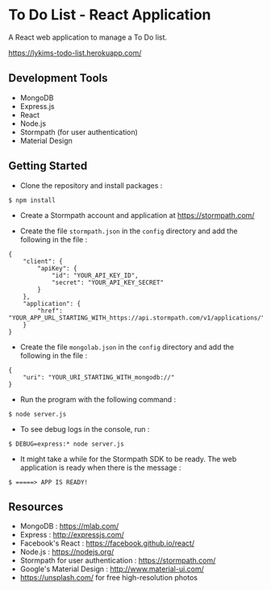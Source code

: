 # To Do List - React Application

A React web application to manage a To Do list.

<https://lykims-todo-list.herokuapp.com/>

## Development Tools

* MongoDB
* Express.js
* React
* Node.js
* Stormpath (for user authentication)
* Material Design

## Getting Started

* Clone the repository and install packages :

```
$ npm install
```

* Create a Stormpath account and application at <https://stormpath.com/>

* Create the file `stormpath.json` in the `config` directory and add the following in the file :

```
{
    "client": {
        "apiKey": {
            "id": "YOUR_API_KEY_ID",
            "secret": "YOUR_API_KEY_SECRET"
        }
    },
    "application": {
        "href": "YOUR_APP_URL_STARTING_WITH_https://api.stormpath.com/v1/applications/"
    }
}
```

* Create the file `mongolab.json` in the `config` directory and add the following in the file :

```
{
    "uri": "YOUR_URI_STARTING_WITH_mongodb://"
}
```

* Run the program with the following command :

```
$ node server.js
```

* To see debug logs in the console, run :

```
$ DEBUG=express:* node server.js
```

* It might take a while for the Stormpath SDK to be ready. The web application is ready when there is the message :

```
$ =====> APP IS READY!
```

## Resources
* MongoDB : <https://mlab.com/>
* Express : <http://expressjs.com/>
* Facebook's React : <https://facebook.github.io/react/>
* Node.js : <https://nodejs.org/>
* Stormpath for user authentication : <https://stormpath.com/>
* Google's Material Design : <http://www.material-ui.com/>
* <https://unsplash.com/> for free high-resolution photos
